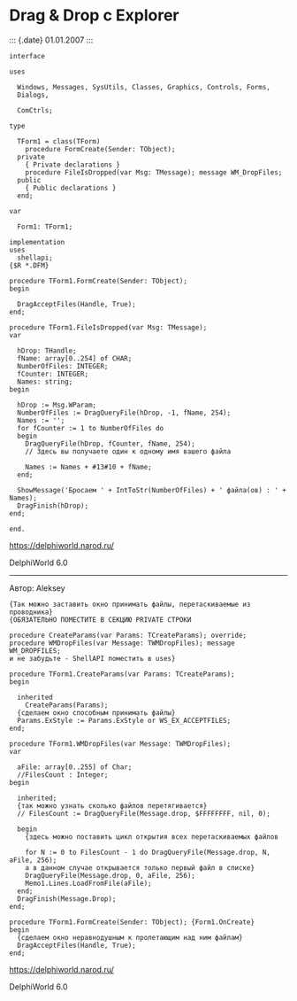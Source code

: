 Drag & Drop c Explorer
======================

::: {.date}
01.01.2007
:::

    interface
     
    uses
     
      Windows, Messages, SysUtils, Classes, Graphics, Controls, Forms,
      Dialogs,
     
      ComCtrls;
     
    type
     
      TForm1 = class(TForm)
        procedure FormCreate(Sender: TObject);
      private
        { Private declarations }
        procedure FileIsDropped(var Msg: TMessage); message WM_DropFiles;
      public
        { Public declarations }
      end;
     
    var
     
      Form1: TForm1;
     
    implementation
    uses
      shellapi;
    {$R *.DFM}
     
    procedure TForm1.FormCreate(Sender: TObject);
    begin
     
      DragAcceptFiles(Handle, True);
    end;
     
    procedure TForm1.FileIsDropped(var Msg: TMessage);
    var
     
      hDrop: THandle;
      fName: array[0..254] of CHAR;
      NumberOfFiles: INTEGER;
      fCounter: INTEGER;
      Names: string;
    begin
     
      hDrop := Msg.WParam;
      NumberOfFiles := DragQueryFile(hDrop, -1, fName, 254);
      Names := '';
      for fCounter := 1 to NumberOfFiles do
      begin
        DragQueryFile(hDrop, fCounter, fName, 254);
        // Здесь вы получаете один к одному имя вашего файла
     
        Names := Names + #13#10 + fName;
      end;
     
      ShowMessage('Бросаем ' + IntToStr(NumberOfFiles) + ' файла(ов) : ' + Names);
      DragFinish(hDrop);
    end;
     
    end.

<https://delphiworld.narod.ru/>

DelphiWorld 6.0

------------------------------------------------------------------------

Автор: Aleksey

    {Так можно заставить окно принимать файлы, перетаскиваемые из проводника}
    {ОБЯЗАТЕЛЬНО ПОМЕСТИТЕ В СЕКЦИЮ PRIVATE СТРОКИ
     
    procedure CreateParams(var Params: TCreateParams); override;
    procedure WMDropFiles(var Message: TWMDropFiles); message WM_DROPFILES;
    и не забудьте - ShellAPI поместить в uses}
     
    procedure TForm1.CreateParams(var Params: TCreateParams);
    begin
     
      inherited
        CreateParams(Params);
      {сделаем окно способным принимать файлы}
      Params.ExStyle := Params.ExStyle or WS_EX_ACCEPTFILES;
    end;
     
    procedure TForm1.WMDropFiles(var Message: TWMDropFiles);
    var
     
      aFile: array[0..255] of Char;
      //FilesCount : Integer;
    begin
     
      inherited;
      {так можно узнать сколько файлов перетягивается}
      // FilesCount := DragQueryFile(Message.drop, $FFFFFFFF, nil, 0);
     
      begin
        {здесь можно поставить цикл открытия всех перетаскиваемых файлов
     
        for N := 0 to FilesCount - 1 do DragQueryFile(Message.drop, N, aFile, 256);
        а в данном случае открывается только первый файл в списке}
        DragQueryFile(Message.drop, 0, aFile, 256);
        Memo1.Lines.LoadFromFile(aFile);
      end;
      DragFinish(Message.Drop);
    end;
     
    procedure TForm1.FormCreate(Sender: TObject); {Form1.OnCreate}
    begin
      {сделаем окно неравнодушным к пролетающим над ним файлам}
      DragAcceptFiles(Handle, True);
    end;

<https://delphiworld.narod.ru/>

DelphiWorld 6.0
